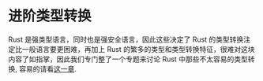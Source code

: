 # 进阶类型转换
Rust 是强类型语言，同时也是强安全语言，因此这些决定了 Rust 的类型转换注定比一般语言要更困难，再加上 Rust 的繁多的类型和类型转换特征，很难对这块内容了如指掌，因此我们专门整了一个专题来讨论 Rust 中那些不太容易的类型转换, 容易的请看[这一章](../basic/converse.md).